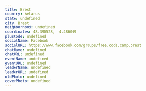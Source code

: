 ```yaml
---
title: Brest
country: Belarus
state: undefined
city: Brest
neighborhood: undefined
coordinates: 48.390528, -4.486009
plusCode: undefined
socialName: Facebook
socialURL: https://www.facebook.com/groups/free.code.camp.brest
chatName: undefined
chatURL: undefined
eventName: undefined
eventURL: undefined
leaderName: undefined
leaderURL: undefined
oldPhoto: undefined
coverPhoto: undefined
---
```

